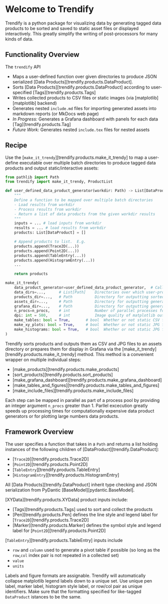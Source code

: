 # Welcome to Trendify

Trendify is a python package for visualizing data by generating tagged data products to be sorted and saved to static asset files or displayed interactively.  This greatly simplify the writing of post-processors for many kinds of data.

## Functionality Overview

The `trendify` API 

- Maps a user-defined function over given directories to produce JSON serialized [Data Products][trendify.products.DataProduct].
- Sorts [Data Products][trendify.products.DataProduct] according to user-specified [Tags][trendify.products.Tags]
- Writes collected products to CSV files or static images (via [matplotlib][matplotlib] backend)
- Generates nested `include.md` files for importing generated assets into markdown reports (or MkDocs web page)
- _In Progress:_ Generates a Grafana dashboard with panels for each data [Tag][trendify.products.Tag]
- _Future Work:_ Generates nested `include.tex` files for nested assets

## Recipe

Use the [`make_it_trendy`][trendify.products.make_it_trendy] to map a user-define executable over multiple batch directories to produce tagged data products and output static/interactive assets:

```python
from pathlib import Path
from trendify import make_it_trendy, ProductList

def user_defined_data_product_generator(workdir: Path) -> List[DataProduct]
    """
    Define a function to be mapped over multiple batch directories
    - Load results from workdir
    - Process results from workdir
    - Return a list of data products from the given workdir results
    """
    inputs = ... # load inputs from workdir
    results = ... # load results from workdir
    products: List[DataProduct] = []

    # Append products to list.  E.g.
    products.append(Trace2D(...))
    products.append(Point2D(...))
    products.append(TableEntry(...))
    products.append(HistogramEntry(...))
    ...

    return products

make_it_trendy(
    data_product_generator=user_defined_data_product_generator,  # Callable
    data_dirs=...,      # List[Path]    Directories over which user-provided data product generator will be mapped
    products_dir=...,   # Path          Directory for outputting sorted data products (sorted into nested directories by tag)
    assets_dir=...,     # Path          Directory for outputting generated CSV and image files (via matplotlib)
    grafana_dir=...,    # Path          Directory for outputting generated Grafana dashboard and panel JSON definiion files
    n_procs=n_procs,    # int           Number of parallel processes for each step
    dpi: int = 500,     # int           Image quality of matplotlib output
    make_tables: bool = True,       # bool  Whether or not static CSV files should be generated from TableEntry products
    make_xy_plots: bool = True,     # bool  Whether or not static JPG files should be generated from Trace2D and Point2D products
    make_histograms: bool = True,   # bool  Whether or not static JPG files should be generated from HistogramEntry products
)
```

Trendify sorts products and outputs them as CSV and JPG files to an assets directory or prepares them for display in Grafana via the [make_it_trendy][trendify.products.make_it_trendy] method.  This method is a convenient wrapper on multiple individual steps:

- [make_products][trendify.products.make_products]
- [sort_products][trendify.products.sort_products]
- [make_grafana_dashboard][trendify.products.make_grafana_dashboard]
- [make_tables_and_figures][trendify.products.make_tables_and_figures]
- [make_include_files][trendify.products.make_include_files]

Each step can be mapped in parallel as part of a process pool by providing an integer argument `n_procs` greater than 1.  Parllel excecution greatly speeds up processing times for computationally expensive data product generators or for plotting large numbers data products.


## Framework Overview

The user specifies a function that takes in a `Path` and returns a list holding instances of the following children of
[DataProduct][trendify.DataProduct]: 

- [`Trace2D`][trendify.products.Trace2D]
- [`Point2D`][trendify.products.Point2D]
- [`TableEntry`][trendify.products.TableEntry]
- [`HistogramEntry`][trendify.products.HistogramEntry]

All [Data Products][trendify.DataProduct] inherit type checking and JSON serialization from PyDantic [BaseModel][pydantic.BaseModel].  

[XYData][trendify.products.XYData] product inputs include:

- [Tags][trendify.products.Tags] used to sort and collect the products
- [Pen][trendify.products.Pen] defines the line style and legend label for [`Trace2D`][trendify.products.Trace2D]
- [Marker][trendify.products.Marker] defines the symbol style and legend label for [`Point2D`][trendify.products.Point2D]

[`TableEntry`][trendify.products.TableEntry] inputs include 

- `row` and `column` used to generate a pivot table if possible (so long as the `row`,`col` index pair is not repeated in a collected set)
- `value`
- `units`

Labels and figure formats are assignable.  Trendify will automatically collapse matplotlib legend labels
down to a unique set.  Use unique pen label, marker label, histogram style label, or row/col pair as unique identifiers.  Make sure that the formatting specified for like-tagged `DataProduct` istances to be the same.

<!-- 
```python

def main(
        data_product_generator: Callable[[Path], ProductList],
        process_dirs: List[Path],
        products_dir: Path,
        assets_dir: Path,
        grafana_dir: Path,
        n_procs: int = 1,
    ):
    """
    Maps user-specified data product generator over given directories.
    Excercises all trendify functionality

    Args:
        data_product_generator (Callable[[Path], ProductList]): Some callable that returns a list of data products
        process_dirs (List[Path]): Directories over which to map the `data_product_generator`
        products_dir (Path): Directory in which to output the sorted data products (sorted by tags into nested directories)
        assets_dir (Path): Directory into which to write the report assets such as CSV and JPG files
        grafana_dir (Path): Directory into which to write generated Grafana dashboard and panel definitions (via JSON files)
        n_procs (int): Number of parallel processes to use for each step.
            Parallel processing provides a huge speed up if the data process generator is computationally expensive.
    
    Returns:
        (ProductList): List of data products of various types
    """    
    make_products(
        product_generator=data_product_generator,
        dirs=process_dirs,
        n_procs=n_procs,
    )
    sort_products(
        data_dirs=process_dirs,
        output_dir=products_dir,
    )
    make_grafana_dashboard(
        sorted_products_dir=products_dir,
        output_dir=grafana_dir,
        n_procs=n_procs,
    )
    make_tables_and_figures(
        products_dir=products_dir,
        output_dir=assets_dir,
        dpi=500,
        n_procs=n_procs,
    )
    make_include_files(
        root_dir=assets_dir,
        heading_level=2,
    )
``` -->

<!-- 

Trendify collects data products, saves them to database (JSON) files, and produces the following outputs:

- Static outputs
    - CSV
    - JPG
- Interactive outputs
    - Grafana dashboard with live data from server

_Static_ outputs are useful for inclusion in a report.  _Interactive_ outputs are useful for investigating data.

Example:
    Grafana allows users to mouse-over outlier datapoints to identify interesting or problematic results

The trendify API provides the following `DataProduct` child classes to the end user:

- Trace2D: A line on an xy chart
- Point2D: A point on an xy chart
- TableEntry: A cell in a table
- HistogramEntry: Data to be histogrammed


See the [Usage][usage] page for examples. -->